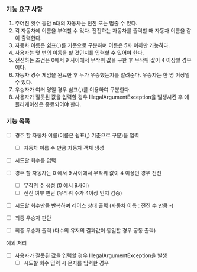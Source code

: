 
### 기능 요구 사항
1. 주어진 횟수 동안 n대의 자동차는 전진 또는 멈출 수 있다.
2. 각 자동차에 이름을 부여할 수 있다. 전진하는 자동차를 출력할 때 자동차 이름을 같이 출력한다.
3. 자동차 이름은 쉼표(,)를 기준으로 구분하며 이름은 5자 이하만 가능하다.
4. 사용자는 몇 번의 이동을 할 것인지를 입력할 수 있어야 한다.
5. 전진하는 조건은 0에서 9 사이에서 무작위 값을 구한 후 무작위 값이 4 이상일 경우이다.
6. 자동차 경주 게임을 완료한 후 누가 우승했는지를 알려준다. 우승자는 한 명 이상일 수 있다.
7. 우승자가 여러 명일 경우 쉼표(,)를 이용하여 구분한다.
8. 사용자가 잘못된 값을 입력할 경우 IllegalArgumentException을 발생시킨 후 애플리케이션은 종료되어야 한다.

### 기능 목록
- [ ] 경주 할 자동차 이름(이름은 쉼표(,) 기준으로 구분)을 입력
  - [ ] 자동차 이름 수 만큼 자동차 객체 생성 
  
- [ ] 시도할 회수를 입력

- [ ] 경주 할 자동차는 0 에서 9 사이에서 무작위 값이 4 이상인 경우 전진
  - [ ] 무작위 수 생성 (0 에서 9사이)
  - [ ] 전진 여부 판단 (무작위 수가 4이상 인지 검증)
  
- [ ] 시도할 회수만큼 반복하며 레이스 상태 출력 (자동차 이름 : 전진 수 만큼 -)

- [ ] 최종 우승자 판단
- [ ] 최종 우승자 출력 (다수의 유저의 결과값이 동일할 경우 공동 출력)

예외 처리
- [ ] 사용자가 잘못된 값을 입력할 경우 IllegalArgumentException을 발생
  - [ ] 시도할 회수 입력 시 문자를 입력한 경우 
